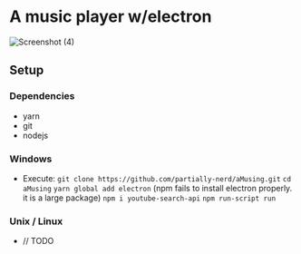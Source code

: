 # A music player w/electron
![Screenshot (4)](https://user-images.githubusercontent.com/108736691/233554710-f17df9e1-55f2-4787-a632-40cafa2033e4.png)

## Setup
### Dependencies
- yarn
- git
- nodejs
### Windows
- Execute: `git clone https://github.com/partially-nerd/aMusing.git`
  `cd aMusing`
  `yarn global add electron` (npm fails to install electron properly. it is a large package)
  `npm i youtube-search-api`
  `npm run-script run`
### Unix / Linux
- // TODO
